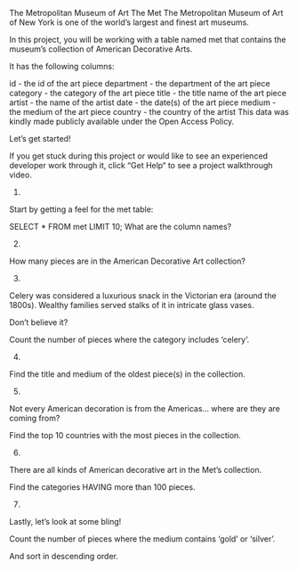 The Metropolitan Museum of Art
The Met
The Metropolitan Museum of Art of New York is one of the world’s largest and finest art museums.

In this project, you will be working with a table named met that contains the museum’s collection of American Decorative Arts.

It has the following columns:

id - the id of the art piece
department - the department of the art piece
category - the category of the art piece
title - the title name of the art piece
artist - the name of the artist
date - the date(s) of the art piece
medium - the medium of the art piece
country - the country of the artist
This data was kindly made publicly available under the Open Access Policy.

Let’s get started!

If you get stuck during this project or would like to see an experienced developer work through it, click “Get Help“ to see a project walkthrough video.


1.
Start by getting a feel for the met table:

SELECT *
FROM met
LIMIT 10;
What are the column names?


2.
How many pieces are in the American Decorative Art collection?


3.
Celery was considered a luxurious snack in the Victorian era (around the 1800s). Wealthy families served stalks of it in intricate glass vases.

Don’t believe it?

Count the number of pieces where the category includes ‘celery’.


4.
Find the title and medium of the oldest piece(s) in the collection.


5.
Not every American decoration is from the Americas… where are they are coming from?

Find the top 10 countries with the most pieces in the collection.


6.
There are all kinds of American decorative art in the Met’s collection.

Find the categories HAVING more than 100 pieces.

7.
Lastly, let’s look at some bling!

Count the number of pieces where the medium contains ‘gold’ or ‘silver’.

And sort in descending order.
